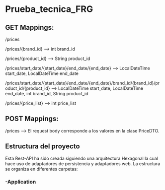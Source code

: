# Prueba_tecnica_FRG

## GET Mappings:
/prices

/prices/{brand_id} --> int brand_id

/prices/{product_id} --> String product_id

/prices/start_date/{start_date}/end_date/{end_date} --> LocalDateTime start_date, LocalDateTime end_date

/prices/start_date/{start_date}/end_date/{end_date}/brand_id/{brand_id}/product_id/{product_id} --> LocalDateTime start_date, LocalDateTime end_date, int brand_id, String product_id

/prices/{price_list} --> int price_list

## POST Mappings:
/prices --> El request body corresponde a los valores en la clase PriceDTO.


## Estructura del proyecto
Esta Rest-API ha sido creada siguiendo una arquitectura Hexagonal la cual hace uso de adaptadores de persistencia y adaptadores web. La estructura se organiza en diferentes carpetas:

### -Application

